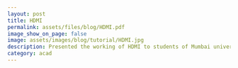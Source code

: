 ```yaml
---
layout: post
title: HDMI
permalink: assets/files/blog/HDMI.pdf
image_show_on_page: false
image: assets/images/blog/tutorial/HDMI.jpg
description: Presented the working of HDMI to students of Mumbai university
category: acad
---
```

